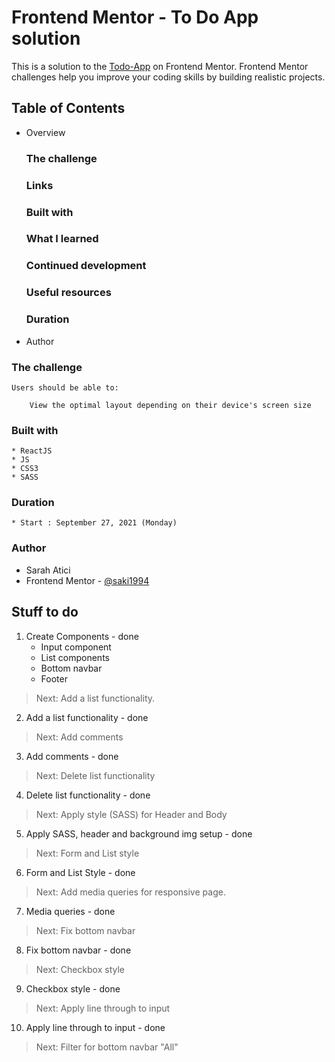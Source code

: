 # Frontend Mentor - To Do App solution

This is a solution to the [Todo-App](https://www.frontendmentor.io/challenges/todo-app-Su1_KokOW) on Frontend Mentor. Frontend Mentor challenges help you improve your coding skills by building realistic projects.


## Table of Contents 

* Overview
    ### The challenge
    ### Links
    ### Built with
    ### What I learned
    ### Continued development
    ### Useful resources
    ### Duration
* Author
 
 ### The challenge
    Users should be able to:

        View the optimal layout depending on their device's screen size

### Built with
    * ReactJS
    * JS
    * CSS3
    * SASS

### Duration
    * Start : September 27, 2021 (Monday)


### Author
* Sarah Atici
* Frontend Mentor - [@saki1994](https://www.frontendmentor.io/profile/saki1994)


## Stuff to do

1. Create Components - done
    * Input component 
    * List components 
    * Bottom navbar 
    * Footer 
  
 > Next: Add a list functionality.

 2. Add a list functionality - done
 > Next: Add comments

 3. Add comments - done
 > Next: Delete list functionality

 4. Delete list functionality - done
 > Next: Apply style  (SASS) for Header and Body 

 5. Apply SASS, header and background img setup - done
 > Next: Form and List style

 6. Form and List Style - done
 > Next: Add media queries for responsive page.

 7. Media queries - done
 > Next: Fix bottom navbar

 8. Fix bottom navbar - done
 > Next: Checkbox style

 9. Checkbox style - done
 > Next: Apply line through to input

 10. Apply line through to input - done
 > Next: Filter for bottom navbar "All"


 
